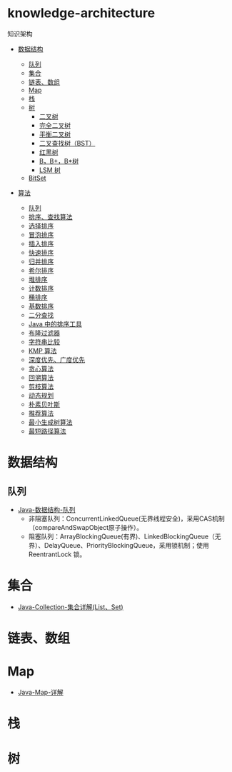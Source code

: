 # knowledge-architecture
知识架构
* [数据结构](https://github.com/superweidong/knowledge-architecture/blob/master/README.md#数据结构)
	* [队列](https://github.com/superweidong/knowledge-architecture/blob/master/README.md#队列)
	* [集合](https://github.com/superweidong/knowledge-architecture/blob/master/README.md.md#集合)
	* [链表、数组](https://github.com/superweidong/knowledge-architecture/blob/master/README.md#链表数组)
	* [Map](https://github.com/superweidong/knowledge-architecture/blob/master/README.md#Map)
	* [栈](https://github.com/superweidong/knowledge-architecture/blob/master/README.md#栈)
	* [树](https://github.com/superweidong/knowledge-architecture/blob/master/README.md#树)
		* [二叉树](https://github.com/superweidong/knowledge-architecture/blob/master/README.md#二叉树)
		* [完全二叉树](https://github.com/superweidong/knowledge-architecture/blob/master/README.md#完全二叉树)
		* [平衡二叉树](https://github.com/superweidong/knowledge-architecture/blob/master/README.md#平衡二叉树)
		* [二叉查找树（BST）](https://github.com/superweidong/knowledge-architecture/blob/master/README.md#二叉查找树bst)
		* [红黑树](https://github.com/superweidong/knowledge-architecture/blob/master/README.md#红黑树)
		* [B，B+，B*树](https://github.com/superweidong/knowledge-architecture/blob/master/README.md#b-bb树)
		* [LSM 树](https://github.com/superweidong/knowledge-architecture/blob/master/README.md#lsm-树)
	* [BitSet](https://github.com/superweidong/knowledge-architecture/blob/master/README.md#bitset)
	
* [算法](https://github.com/superweidong/knowledge-architecture/blob/master/README.md#算法)
    * [队列](https://github.com/superweidong/knowledge-architecture/blob/master/README.md#队列)	
    * [排序、查找算法]()
    * [选择排序]()
    * [冒泡排序]()
    * [插入排序]()
    * [快速排序]()
    * [归并排序]()
    * [希尔排序]()
    * [堆排序]()
    * [计数排序]()
    * [桶排序]()
    * [基数排序]()
    * [二分查找]()
    * [Java 中的排序工具]()
    * [布隆过滤器]()
    * [字符串比较]()
    * [KMP 算法]()
    * [深度优先、广度优先]()
    * [贪心算法]()
    * [回溯算法]()
    * [剪枝算法]()
    * [动态规划]()
    * [朴素贝叶斯]()
    * [推荐算法]()
    * [最小生成树算法]()
    * [最短路径算法]()
    
	
	
# 数据结构

## 队列
* [Java-数据结构-队列](https://blog.csdn.net/weidong22/article/details/87432853)
	* 非阻塞队列：ConcurrentLinkedQueue(无界线程安全)，采用CAS机制（compareAndSwapObject原子操作）。
	* 阻塞队列：ArrayBlockingQueue(有界)、LinkedBlockingQueue（无界）、DelayQueue、PriorityBlockingQueue，采用锁机制；使用 ReentrantLock 锁。
# 集合
* [Java-Collection-集合详解(List、Set)](https://blog.csdn.net/weidong22/article/details/87615289)

# 链表、数组

# Map
* [Java-Map-详解](https://blog.csdn.net/weidong22/article/details/87703441)

# 栈

# 树
